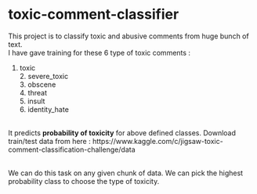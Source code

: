 # toxic-comment-classifier

This project is to classify toxic and abusive comments from huge bunch of text.<br />
I have gave training for these 6 type of toxic comments : <br/>
1. toxic<br/>2. severe_toxic<br/>3. obscene<br/>4. threat<br/>5. insult<br/>6. identity_hate<br/>
<br/>
It predicts <b>probability of toxicity</b> for above defined classes.
Download train/test data from here : https://www.kaggle.com/c/jigsaw-toxic-comment-classification-challenge/data <br/>
<br/>

We can do this task on any given chunk of data. We can pick the highest probability class to choose the type of toxicity.
